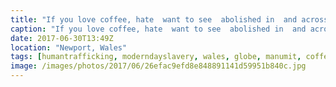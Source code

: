 ```yaml
---
title: "If you love coffee, hate  want to see  abolished in  and across the  play your part by supporting @manumitcoffee roasters in Cardiff. Newly established, extremely passionate and your coffee is roasted, bagged and shipped by those freed from modern day slavery here in Wales."
caption: "If you love coffee, hate  want to see  abolished in  and across the  play your part by supporting @manumitcoffee roasters in Cardiff. Newly established, extremely passionate and your coffee is roasted, bagged and shipped by those freed from modern day slavery here in Wales."
date: 2017-06-30T13:49Z
location: "Newport, Wales"
tags: [humantrafficking, moderndayslavery, wales, globe, manumit, coffee, doyoumanumit, coffeelover, roastery]
image: /images/photos/2017/06/26efac9efd8e848891141d59951b840c.jpg
---
```

